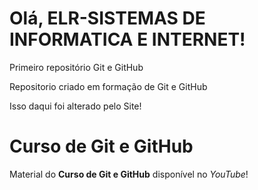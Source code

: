 # Olá, ELR-SISTEMAS DE INFORMATICA E INTERNET!
 
 Primeiro repositório Git e GitHub

 Repositorio criado em formação de Git e GitHub
 
 Isso daqui foi alterado pelo Site!

# Curso de Git e GitHub 
Material do **Curso de Git e GitHub** disponível no *YouTube*!
